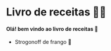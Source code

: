 # Livro de receitas :woman_cook:

#### Olá! bem vindo ao livro de receitas :call_me_hand:

- Strogonoff de frango :chicken:

